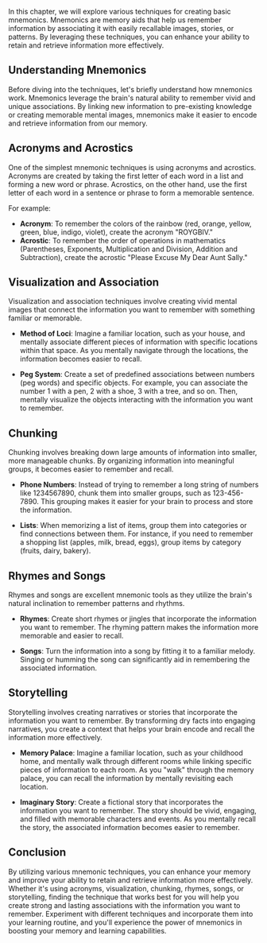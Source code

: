 
In this chapter, we will explore various techniques for creating basic mnemonics. Mnemonics are memory aids that help us remember information by associating it with easily recallable images, stories, or patterns. By leveraging these techniques, you can enhance your ability to retain and retrieve information more effectively.

## Understanding Mnemonics

Before diving into the techniques, let's briefly understand how mnemonics work. Mnemonics leverage the brain's natural ability to remember vivid and unique associations. By linking new information to pre-existing knowledge or creating memorable mental images, mnemonics make it easier to encode and retrieve information from our memory.

## Acronyms and Acrostics

One of the simplest mnemonic techniques is using acronyms and acrostics. Acronyms are created by taking the first letter of each word in a list and forming a new word or phrase. Acrostics, on the other hand, use the first letter of each word in a sentence or phrase to form a memorable sentence.

For example:

- **Acronym**: To remember the colors of the rainbow (red, orange, yellow, green, blue, indigo, violet), create the acronym "ROYGBIV."
- **Acrostic**: To remember the order of operations in mathematics (Parentheses, Exponents, Multiplication and Division, Addition and Subtraction), create the acrostic "Please Excuse My Dear Aunt Sally."

## Visualization and Association

Visualization and association techniques involve creating vivid mental images that connect the information you want to remember with something familiar or memorable.

- **Method of Loci**: Imagine a familiar location, such as your house, and mentally associate different pieces of information with specific locations within that space. As you mentally navigate through the locations, the information becomes easier to recall.
    
- **Peg System**: Create a set of predefined associations between numbers (peg words) and specific objects. For example, you can associate the number 1 with a pen, 2 with a shoe, 3 with a tree, and so on. Then, mentally visualize the objects interacting with the information you want to remember.
    

## Chunking

Chunking involves breaking down large amounts of information into smaller, more manageable chunks. By organizing information into meaningful groups, it becomes easier to remember and recall.

- **Phone Numbers**: Instead of trying to remember a long string of numbers like 1234567890, chunk them into smaller groups, such as 123-456-7890. This grouping makes it easier for your brain to process and store the information.
    
- **Lists**: When memorizing a list of items, group them into categories or find connections between them. For instance, if you need to remember a shopping list (apples, milk, bread, eggs), group items by category (fruits, dairy, bakery).
    

## Rhymes and Songs

Rhymes and songs are excellent mnemonic tools as they utilize the brain's natural inclination to remember patterns and rhythms.

- **Rhymes**: Create short rhymes or jingles that incorporate the information you want to remember. The rhyming pattern makes the information more memorable and easier to recall.
    
- **Songs**: Turn the information into a song by fitting it to a familiar melody. Singing or humming the song can significantly aid in remembering the associated information.
    

## Storytelling

Storytelling involves creating narratives or stories that incorporate the information you want to remember. By transforming dry facts into engaging narratives, you create a context that helps your brain encode and recall the information more effectively.

- **Memory Palace**: Imagine a familiar location, such as your childhood home, and mentally walk through different rooms while linking specific pieces of information to each room. As you "walk" through the memory palace, you can recall the information by mentally revisiting each location.
    
- **Imaginary Story**: Create a fictional story that incorporates the information you want to remember. The story should be vivid, engaging, and filled with memorable characters and events. As you mentally recall the story, the associated information becomes easier to remember.
    

## Conclusion

By utilizing various mnemonic techniques, you can enhance your memory and improve your ability to retain and retrieve information more effectively. Whether it's using acronyms, visualization, chunking, rhymes, songs, or storytelling, finding the technique that works best for you will help you create strong and lasting associations with the information you want to remember. Experiment with different techniques and incorporate them into your learning routine, and you'll experience the power of mnemonics in boosting your memory and learning capabilities.
